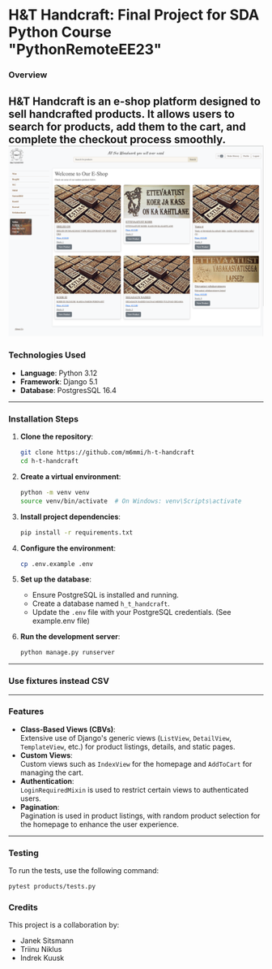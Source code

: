 # H&T Handcraft: Final Project for SDA Python Course "PythonRemoteEE23"

### Overview  
H&T Handcraft is an e-shop platform designed to sell handcrafted products. It allows users to search for products, add them to the cart, and complete the checkout process smoothly.
![demo.png](demo.png)
---

### Technologies Used
- **Language**: Python 3.12
- **Framework**: Django 5.1
- **Database**: PostgresSQL 16.4  

---

### Installation Steps  

1. **Clone the repository**:  
    ```bash  
    git clone https://github.com/m6mmi/h-t-handcraft  
    cd h-t-handcraft  
    ```  

2. **Create a virtual environment**:  
    ```bash  
    python -m venv venv  
    source venv/bin/activate  # On Windows: venv\Scripts\activate  
    ```  

3. **Install project dependencies**:  
    ```bash  
    pip install -r requirements.txt  
    ```  

4. **Configure the environment**:  
    ```bash  
    cp .env.example .env  
    ```  

5. **Set up the database**:  
    - Ensure PostgreSQL is installed and running.  
    - Create a database named `h_t_handcraft`.  
    - Update the `.env` file with your PostgreSQL credentials. (See example.env file)

6. **Run the development server**:  
    ```bash  
    python manage.py runserver  
    ```

---

### Use fixtures instead CSV


---

### Features  

- **Class-Based Views (CBVs)**:  
  Extensive use of Django's generic views (`ListView`, `DetailView`, `TemplateView`, etc.) for product listings, details, and static pages.  
- **Custom Views**:  
  Custom views such as `IndexView` for the homepage and `AddToCart` for managing the cart.  
- **Authentication**:  
  `LoginRequiredMixin` is used to restrict certain views to authenticated users.  
- **Pagination**:  
  Pagination is used in product listings, with random product selection for the homepage to enhance the user experience.

---

### Testing  

To run the tests, use the following command:  
```bash  
pytest products/tests.py  

```


### Credits
This project is a collaboration by:

- Janek Sitsmann
- Triinu Niklus
- Indrek Kuusk